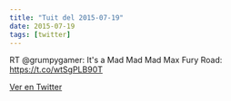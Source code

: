 ```yaml
---
title: "Tuit del 2015-07-19"
date: 2015-07-19
tags: [twitter]
---
```


RT @grumpygamer: It's a Mad Mad Mad Max Fury Road: https://t.co/wtSgPLB90T



[Ver en Twitter](https://twitter.com/i/web/status/622652694126329856)
